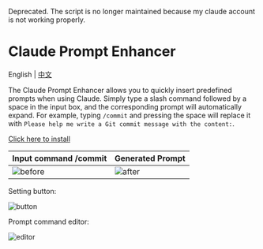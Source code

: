 Deprecated. The script is no longer maintained because my claude account is not working properly.

# Claude Prompt Enhancer

English | [中文](/README.zh-CN.md)

The Claude Prompt Enhancer allows you to quickly insert predefined prompts when using Claude. Simply type a slash command followed by a space in the input box, and the corresponding prompt will automatically expand. For example, typing `/commit` and pressing the space will replace it with `Please help me write a Git commit message with the content:`.

[Click here to install](https://greasyfork.org/zh-CN/scripts/489838)

| Input command /commit                                                                                                 | Generated Prompt                                                                                                  |
| ---------------------------------------------------------------------------------------------------------------- | -------------------------------------------------------------------------------------------------------------- |
| ![before](https://raw.githubusercontent.com/FishHawk/claude-prompt-enhancer/main/.github/screenshot/before.webp) | ![after](https://raw.githubusercontent.com/FishHawk/claude-prompt-enhancer/main/.github/screenshot/after.webp) |

Setting button:

![button](https://raw.githubusercontent.com/FishHawk/claude-prompt-enhancer/main/.github/screenshot/button.webp)

Prompt command editor:

![editor](https://raw.githubusercontent.com/FishHawk/claude-prompt-enhancer/main/.github/screenshot/editor.webp)
